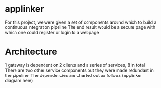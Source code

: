 # applinker
For this project, we were given a set of components around which to build a continuous integration pipeline
The end result would be a secure page with which one could register or login to a webpage
# Architecture
1 gateway is dependent on 2 clients and a series of services, 8 in total
There are two other service components but they were made redundant in the pipeline. The dependencies are charted out as follows
(applinker diagram here)
